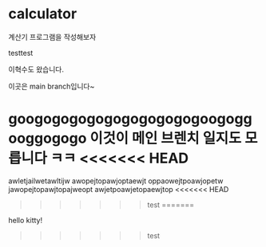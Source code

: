 # calculator

계산기 프로그램을 작성해보자

testtest


이혁수도 왔습니다.

이곳은 main branch입니다~

googogogogogogogogogogoogoggooggogogo
이것이 메인 브렌치 일지도 모릅니다 ㅋㅋ
<<<<<<< HEAD
=======

awletjailwetawltijw
awopejtopawjoptaewjt
oppaowejtpoawjopetw
jawopejtopawjtopajweopt
awjetpoawjetopaewjtop
<<<<<<< HEAD
>>>>>>> test
=======

hello kitty!
>>>>>>> test
